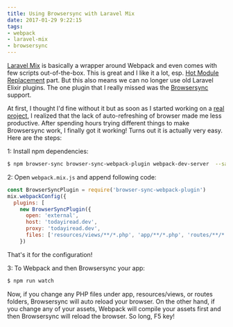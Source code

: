 ```yaml
---
title: Using Browsersync with Laravel Mix
date: 2017-01-29 9:22:15
tags:
- webpack
- laravel-mix
- browsersync
---
```


[Laravel Mix](https://github.com/JeffreyWay/laravel-mix) is basically a wrapper around Webpack and even comes with few scripts out-of-the-box. This is great and I like it a lot, esp. [Hot Module Replacement](https://github.com/JeffreyWay/laravel-mix/blob/master/docs/hot-module-replacement.md) part. But this also means we can no longer use old Laravel Elixir plugins. The one plugin that I really missed was the [Browsersync](https://github.com/JeffreyWay/laravel-elixir-browsersync-official) support.

At first, I thought I'd fine without it but as soon as I started working on a [real project](https://todayiread.online), I realized that the lack of auto-refreshing of browser made me less productive. After spending hours trying different things to make Browsersync work, I finally got it working! Turns out it is actually very easy. Here are the steps:

<!--more-->

1: Install npm dependencies:

```bash
$ npm browser-sync browser-sync-webpack-plugin webpack-dev-server  --save-dev
```

2: Open `webpack.mix.js` and append following code:

```js
const BrowserSyncPlugin = require('browser-sync-webpack-plugin')
mix.webpackConfig({
  plugins: [
    new BrowserSyncPlugin({
      open: 'external',
      host: 'todayiread.dev',
      proxy: 'todayiread.dev',
      files: ['resources/views/**/*.php', 'app/**/*.php', 'routes/**/*.php']
    })
```

That's it for the configuration!

3: To Webpack and then Browsersync your app:

```bash
$ npm run watch
```

Now, if you change any PHP files under app, resources/views, or routes folders, Browsersync will auto reload your browser. On the other hand, if you change any of your assets, Webpack will compile your assets first and then Browsersync will reload the browser. So long, F5 key!